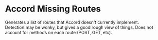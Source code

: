 # Accord Missing Routes

Generates a list of routes that Accord doesn't currently implement. Detection may be wonky, but gives a good rough view of things.
Does not account for methods on each route (POST, GET, etc).
